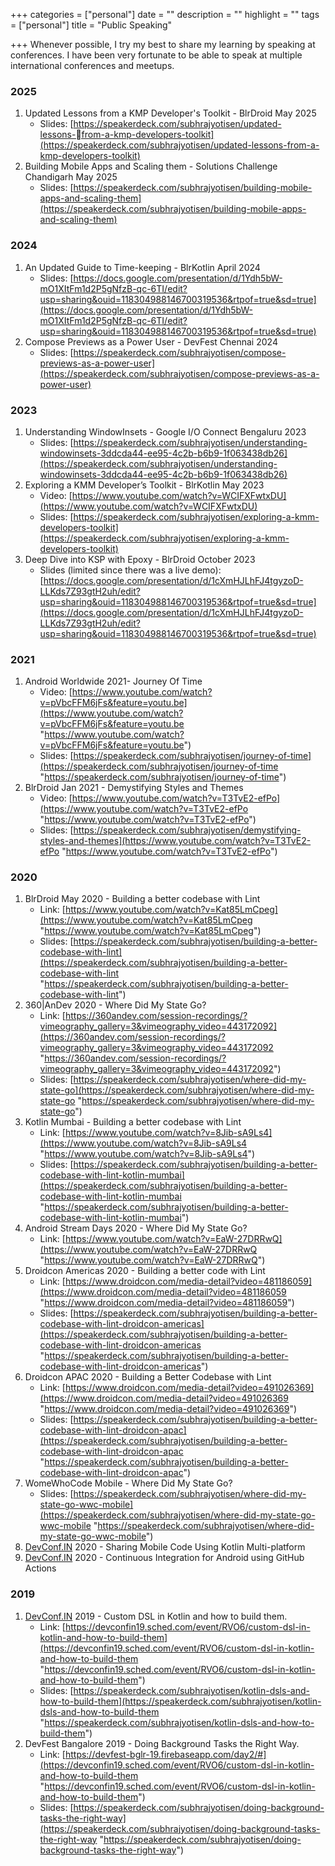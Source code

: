 +++
categories = ["personal"]
date = ""
description = ""
highlight = ""
tags = ["personal"]
title = "Public Speaking"

+++
Whenever possible, I try my best to share my learning by speaking at conferences. I have been very fortunate to be able to speak at multiple international conferences and meetups.

### 2025

1. Updated Lessons from a KMP Developer's Toolkit - BlrDroid May 2025
   * Slides: [https://speakerdeck.com/subhrajyotisen/updated-lessons-from-a-kmp-developers-toolkit](https://speakerdeck.com/subhrajyotisen/updated-lessons-from-a-kmp-developers-toolkit)
2. Building Mobile Apps and Scaling them - Solutions Challenge Chandigarh May 2025
   * Slides: [https://speakerdeck.com/subhrajyotisen/building-mobile-apps-and-scaling-them](https://speakerdeck.com/subhrajyotisen/building-mobile-apps-and-scaling-them)

### 2024

1. An Updated Guide to Time-keeping - BlrKotlin April 2024
   * Slides: [https://docs.google.com/presentation/d/1Ydh5bW-mO1XItFm1d2P5gNfzB-qc-6TI/edit?usp=sharing&ouid=118304988146700319536&rtpof=true&sd=true](https://docs.google.com/presentation/d/1Ydh5bW-mO1XItFm1d2P5gNfzB-qc-6TI/edit?usp=sharing&ouid=118304988146700319536&rtpof=true&sd=true)
2. Compose Previews as a Power User - DevFest Chennai 2024
   * Slides: [https://speakerdeck.com/subhrajyotisen/compose-previews-as-a-power-user](https://speakerdeck.com/subhrajyotisen/compose-previews-as-a-power-user)

### 2023

1. Understanding WindowInsets - Google I/O Connect Bengaluru 2023
   * Slides: [https://speakerdeck.com/subhrajyotisen/understanding-windowinsets-3ddcda44-ee95-4c2b-b6b9-1f063438db26](https://speakerdeck.com/subhrajyotisen/understanding-windowinsets-3ddcda44-ee95-4c2b-b6b9-1f063438db26)
2. Exploring a KMM Developer’s Toolkit - BlrKotlin May 2023
   * Video: [https://www.youtube.com/watch?v=WCIFXFwtxDU](https://www.youtube.com/watch?v=WCIFXFwtxDU)
   * Slides: [https://speakerdeck.com/subhrajyotisen/exploring-a-kmm-developers-toolkit](https://speakerdeck.com/subhrajyotisen/exploring-a-kmm-developers-toolkit)
3. Deep Dive into KSP with Epoxy - BlrDroid October 2023
   * Slides (limited since there was a live demo): [https://docs.google.com/presentation/d/1cXmHJLhFJ4tgyzoD-LLKds7Z93gtH2uh/edit?usp=sharing&ouid=118304988146700319536&rtpof=true&sd=true](https://docs.google.com/presentation/d/1cXmHJLhFJ4tgyzoD-LLKds7Z93gtH2uh/edit?usp=sharing&ouid=118304988146700319536&rtpof=true&sd=true)
  
### 2021

1. Android Worldwide 2021- Journey Of Time
   * Video: [https://www.youtube.com/watch?v=pVbcFFM6jFs&feature=youtu.be](https://www.youtube.com/watch?v=pVbcFFM6jFs&feature=youtu.be "https://www.youtube.com/watch?v=pVbcFFM6jFs&feature=youtu.be")
   * Slides: [https://speakerdeck.com/subhrajyotisen/journey-of-time](https://speakerdeck.com/subhrajyotisen/journey-of-time "https://speakerdeck.com/subhrajyotisen/journey-of-time")
2. BlrDroid Jan 2021 - Demystifying Styles and Themes
   * Video: [https://www.youtube.com/watch?v=T3TvE2-efPo](https://www.youtube.com/watch?v=T3TvE2-efPo "https://www.youtube.com/watch?v=T3TvE2-efPo")
   * Slides: [https://speakerdeck.com/subhrajyotisen/demystifying-styles-and-themes](https://www.youtube.com/watch?v=T3TvE2-efPo "https://www.youtube.com/watch?v=T3TvE2-efPo")

### 2020

1. BlrDroid May 2020 - Building a better codebase with Lint
   * Link: [https://www.youtube.com/watch?v=Kat85LmCpeg](https://www.youtube.com/watch?v=Kat85LmCpeg "https://www.youtube.com/watch?v=Kat85LmCpeg")
   * Slides: [https://speakerdeck.com/subhrajyotisen/building-a-better-codebase-with-lint](https://speakerdeck.com/subhrajyotisen/building-a-better-codebase-with-lint "https://speakerdeck.com/subhrajyotisen/building-a-better-codebase-with-lint")
2. 360|AnDev 2020 - Where Did My State Go?
   * Link: [https://360andev.com/session-recordings/?vimeography_gallery=3&vimeography_video=443172092](https://360andev.com/session-recordings/?vimeography_gallery=3&vimeography_video=443172092 "https://360andev.com/session-recordings/?vimeography_gallery=3&vimeography_video=443172092")
   * Slides: [https://speakerdeck.com/subhrajyotisen/where-did-my-state-go](https://speakerdeck.com/subhrajyotisen/where-did-my-state-go "https://speakerdeck.com/subhrajyotisen/where-did-my-state-go")
3. Kotlin Mumbai - Building a better codebase with Lint
   * Link: [https://www.youtube.com/watch?v=8Jib-sA9Ls4](https://www.youtube.com/watch?v=8Jib-sA9Ls4 "https://www.youtube.com/watch?v=8Jib-sA9Ls4")
   * Slides: [https://speakerdeck.com/subhrajyotisen/building-a-better-codebase-with-lint-kotlin-mumbai](https://speakerdeck.com/subhrajyotisen/building-a-better-codebase-with-lint-kotlin-mumbai "https://speakerdeck.com/subhrajyotisen/building-a-better-codebase-with-lint-kotlin-mumbai")
4. Android Stream Days 2020 - Where Did My State Go?
   * Link: [https://www.youtube.com/watch?v=EaW-27DRRwQ](https://www.youtube.com/watch?v=EaW-27DRRwQ "https://www.youtube.com/watch?v=EaW-27DRRwQ")
5. Droidcon Americas 2020 - Building a better code with Lint
   * Link: [https://www.droidcon.com/media-detail?video=481186059](https://www.droidcon.com/media-detail?video=481186059 "https://www.droidcon.com/media-detail?video=481186059")
   * Slides: [https://speakerdeck.com/subhrajyotisen/building-a-better-codebase-with-lint-droidcon-americas](https://speakerdeck.com/subhrajyotisen/building-a-better-codebase-with-lint-droidcon-americas "https://speakerdeck.com/subhrajyotisen/building-a-better-codebase-with-lint-droidcon-americas")
6. Droidcon APAC 2020 - Building a Better Codebase with Lint
   * Link: [https://www.droidcon.com/media-detail?video=491026369](https://www.droidcon.com/media-detail?video=491026369 "https://www.droidcon.com/media-detail?video=491026369")
   * Slides: [https://speakerdeck.com/subhrajyotisen/building-a-better-codebase-with-lint-droidcon-apac](https://speakerdeck.com/subhrajyotisen/building-a-better-codebase-with-lint-droidcon-apac "https://speakerdeck.com/subhrajyotisen/building-a-better-codebase-with-lint-droidcon-apac")
7. WomeWhoCode Mobile - Where Did My State Go?
   * Slides: [https://speakerdeck.com/subhrajyotisen/where-did-my-state-go-wwc-mobile](https://speakerdeck.com/subhrajyotisen/where-did-my-state-go-wwc-mobile "https://speakerdeck.com/subhrajyotisen/where-did-my-state-go-wwc-mobile")
8. [DevConf.IN](http://devconf.in/ "http://DevConf.IN") 2020 - Sharing Mobile Code Using Kotlin Multi-platform
9. [DevConf.IN](http://devconf.in/ "http://DevConf.IN") 2020 - Continuous Integration for Android using GitHub Actions

### 2019

1. [DevConf.IN](http://devconf.in/ "http://DevConf.IN") 2019 - Custom DSL in Kotlin and how to build them.
   * Link: [https://devconfin19.sched.com/event/RVO6/custom-dsl-in-kotlin-and-how-to-build-them](https://devconfin19.sched.com/event/RVO6/custom-dsl-in-kotlin-and-how-to-build-them "https://devconfin19.sched.com/event/RVO6/custom-dsl-in-kotlin-and-how-to-build-them")
   * Slides: [https://speakerdeck.com/subhrajyotisen/kotlin-dsls-and-how-to-build-them](https://speakerdeck.com/subhrajyotisen/kotlin-dsls-and-how-to-build-them "https://speakerdeck.com/subhrajyotisen/kotlin-dsls-and-how-to-build-them")
2. DevFest Bangalore 2019 - Doing Background Tasks the Right Way.
   * Link: [https://devfest-bglr-19.firebaseapp.com/day2/#](https://devconfin19.sched.com/event/RVO6/custom-dsl-in-kotlin-and-how-to-build-them "https://devconfin19.sched.com/event/RVO6/custom-dsl-in-kotlin-and-how-to-build-them")
   * Slides: [https://speakerdeck.com/subhrajyotisen/doing-background-tasks-the-right-way](https://speakerdeck.com/subhrajyotisen/doing-background-tasks-the-right-way "https://speakerdeck.com/subhrajyotisen/doing-background-tasks-the-right-way")
